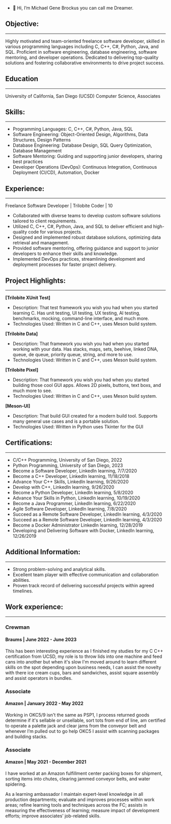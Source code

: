 - 👋 Hi, I’m Michael Gene Brockus you can call me Dreamer.

## Objective:
-----------------------
Highly motivated and team-oriented freelance software developer, skilled in various programming languages including C, C++, C#, Python, Java, and SQL. Proficient in software engineering, database engineering, software mentoring, and developer operations. Dedicated to delivering top-quality solutions and fostering collaborative environments to drive project success.

## Education
-----------------------
University of California, San Diego (UCSD)
Computer Science, Associates

## Skills:
-----------------------
- Programming Languages: C, C++, C#, Python, Java, SQL
- Software Engineering: Object-Oriented Design, Algorithms, Data Structures, Design Patterns
- Database Engineering: Database Design, SQL Query Optimization, Database Management
- Software Mentoring: Guiding and supporting junior developers, sharing best practices
- Developer Operations (DevOps): Continuous Integration, Continuous Deployment (CI/CD), Automation, Docker

## Experience:
-----------------------
Freelance Software Developer | Trilobite Coder | 10
- Collaborated with diverse teams to develop custom software solutions tailored to client requirements.
- Utilized C, C++, C#, Python, Java, and SQL to deliver efficient and high-quality code for various projects.
- Designed and implemented robust database solutions, optimizing data retrieval and management.
- Provided software mentoring, offering guidance and support to junior developers to enhance their skills and knowledge.
- Implemented DevOps practices, streamlining development and deployment processes for faster project delivery.

## Project Highlights:
-----------------------
**[Trilobite XUnit Test]**
- Description: That test framework you wish you had when you started learning C. Has unit testing, UI testing, UX testing, AI testing, benchmarks, mocking, command-line interface, and much more.
- Technologies Used: Written in C and C++, uses Meson build system.

**[Trilobite Data]**
- Description: That framework you wish you had when you started working with your data. Has stacks, maps, sets, beehive, linked DNA, queue, de queue, priority queue, string, and more to use.
- Technologies Used: Written in C and C++, uses Meson build system.

**[Trilobite Pixel]**
- Description: That framework you wish you had when you started building those cool GUI apps. Allows 2D pixels, buttons, text boxs, and much more to see.
- Technologies Used: Written in C and C++, uses Meson build system.

**[Meson-UI]**
- Description: That build GUI created for a modern build tool. Supports many general use cases and is a portable solution.
- Technologies Used: Written in Python uses Tkinter for the GUI

## Certifications:
-----------------------
- C/C++ Programming, University of San Diego, 2022
- Python Programming, University of San Diego, 2023
- Become a Software Developer, LinkedIn learning, 7/7/2020
- Become a C++ Developer, LinkedIn learning, 11/18/2018
- Advance Your C++ Skills, LinkedIn learning, 9/26/2020
- Develop with C++, LinkedIn learning, 9/26/2020
- Become a Python Developer, LinkedIn learning, 5/8/2020
- Advance Your Skills in Python, LinkedIn learning, 10/19/2020
- Become a Java Programmer, LinkedIn learning, 6/22/2020
- Agile Software Developer, LinkedIn learning, 7/8/2020
- Succeed as a Remote Software Developer, LinkedIn learning, 4/3/2020
- Succeed as a Remote Software Developer, LinkedIn learning, 4/3/2020
- Become a Docker Administrator LinkedIn learning, 12/28/2019
- Developing and Delivering Software with Docker, LinkedIn learning, 12/26/2019
  
## Additional Information:
-----------------------
- Strong problem-solving and analytical skills.
- Excellent team player with effective communication and collaboration abilities.
- Proven track record of delivering successful projects within agreed timelines.

## Work experience:
-----------------------
### Crewman
#### Braums | June 2022 - June 2023

This has been interesting experience as I finished my studies for my C C++
certification from UCSD, my role is to throw lids into one machine and feed
cans into another but when it's slow I'm moved around to learn different
skills on the spot depending upon business needs, I can assist the novelty
with there ice cream cups, bars and sandwiches, assist square assembly and
assist operators in bundles.

### Associate
#### Amazon | January 2022 - May 2022

Working in OKC5/9 isn't the same as PSP1, l process returned goods determine
if it's sellable or unsellable, sort tots from end of line, am certified to
operate a palette jack and clear jams from the conveyor belt and whenever I’m
pulled out to go help OKC5 I assist with scanning packages and building stacks.

### Associate
#### Amazon | May 2021 - December 2021

I have worked at an Amazon fulfillment center packing boxes for shipment, sorting
items into chutes, clearing jammed conveyor belts, and water spidering.

As a learning ambassador I maintain expert-level knowledge in all production departments;
evaluate and improves processes within work areas; refine learning tools and techniques
across the FC; assists in measuring the effectiveness of learning; measure impact of
development efforts; improve associates’ job-related skills.

<!---
michaelbrockus/michaelbrockus is a ✨ special ✨ repository because its `README.md` (this file) appears on your GitHub profile.
You can click the Preview link to take a look at your changes.
--->
